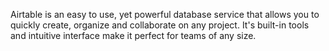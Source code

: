 Airtable is an easy to use, yet powerful database service that allows you to quickly create, organize and collaborate on
any project. It's built-in tools and intuitive interface make it perfect for teams of any size.